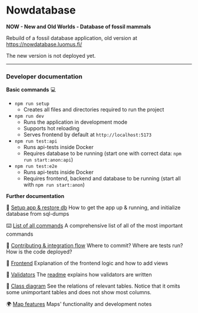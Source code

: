 # Nowdatabase

**NOW - New and Old Worlds - Database of fossil mammals**

Rebuild of a fossil database application, old version at https://nowdatabase.luomus.fi/

The new version is not deployed yet.

---

### Developer documentation

**Basic commands** :computer:

- `npm run setup`
  - Creates all files and directories required to run the project
- `npm run dev`
  - Runs the application in development mode
  - Supports hot reloading
  - Serves frontend by default at `http://localhost:5173`
- `npm run test:api`
  - Runs api-tests inside Docker
  - Requires database to be running (start one with correct data: `npm run start:anon:api`)
- `npm run test:e2e`
  - Runs api-tests inside Docker
  - Requires frontend, backend and database to be running (start all with `npm run start:anon`)

**Further documentation**

:rocket: [Setup app & restore db](documentation/devops/setup.md) How to get the app up & running, and initialize database from sql-dumps

:keyboard: [List of all commands](documentation/devops/commands.md) A comprehensive list of all of the most important commands

:raised_hands: [Contributing & integration flow](documentation/contributing.md) Where to commit? Where are tests run? How is the code deployed?

:memo: [Frontend](documentation/frontend/frontend.md) Explanation of the frontend logic and how to add views

:mag_right: [Validators](frontend/src/shared/validators/) The [readme](frontend/src/shared/validators/README.md) explains how validators are written

:mag_right: [Class diagram](documentation/class_diagram.md) See the relations of relevant tables. Notice that it omits some unimportant tables and does not show most columns.

:earth_africa: [Map features](documentation/frontend/components/maps/README.md) Maps' functionality and development notes
